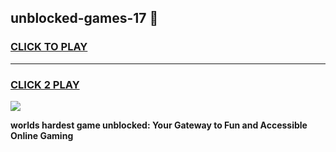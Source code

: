 
## unblocked-games-17 👋
<h3>
<a href="https://premium.freeplayer.one?title=unblocked-games-17&ref=14F">CLICK TO PLAY</a></h3>
<hr>

<h3>
<a href="https://premium.freeplayer.one?title=unblocked-games-17&ref=14F">CLICK 2 PLAY</a>
  
</h3>

<a href="https://premium.freeplayer.one?title=unblocked-games-17&ref=12F/"><img src="https://clearcache.store/games.png"></a>


**worlds hardest game unblocked: Your Gateway to Fun and Accessible Online Gaming**
